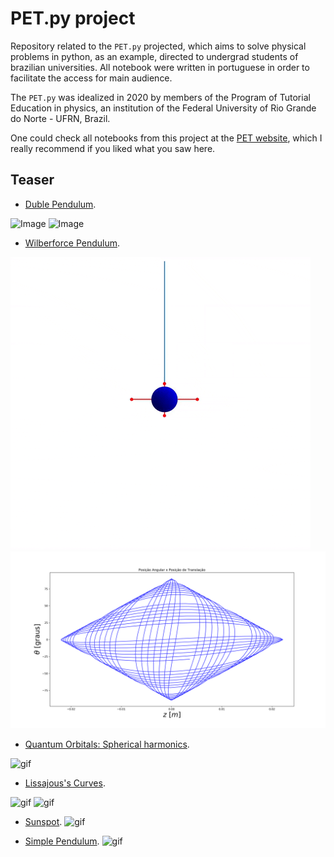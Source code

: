 # **PET.py** project

Repository related to the `PET.py` projected, which aims to solve physical problems in python, as an example, directed to undergrad students of brazilian universities. All notebook were written in portuguese in order to facilitate the access for main audience. 

The `PET.py` was idealized in 2020 by members of the Program of Tutorial Education in physics, an institution of the Federal University of Rio Grande do Norte - UFRN, Brazil. 

One could check all notebooks from this project at the [PET website](https://petfisica.home.blog/pet-py/), which I really recommend if you liked what you saw here.

## Teaser

- [Duble Pendulum](https://github.com/GabrielZuza/PET/blob/master/Duble_Pendulum.ipynb).

![Image](https://github.com/GabrielZuza/PET/blob/master/Plots/Duble/Plot5.gif)
![Image](https://github.com/GabrielZuza/PET/blob/master/Plots/Duble/Plot4.gif)

- [Wilberforce Pendulum](https://github.com/GabrielZuza/PET/blob/master/Wilberforce_Pendulum.ipynb).

![Image](https://github.com/GabrielZuza/PET/blob/master/Plots/Wilberforce_pendulum.gif)
![Image](https://github.com/GabrielZuza/PET/blob/master/Plots/Wilberforce2.png)


- [Quantum Orbitals: Spherical harmonics](https://github.com/GabrielZuza/PET/blob/master/Quantum_Orbitals_Spherical_harmonics.ipynb).

![gif](https://github.com/GabrielZuza/PET/blob/master/Plots/Orbitals.gif)

- [Lissajous's Curves](https://github.com/GabrielZuza/PET/blob/master/Curva_de_lissajous.ipynb).

![gif](https://github.com/GabrielZuza/PET/blob/master/Plots/Lissajous_GIF.gif)
![gif](https://github.com/GabrielZuza/PET/blob/master/Plots/Lissajous.png)


- [Sunspot](https://github.com/GabrielZuza/PET/blob/master/Sunspots.ipynb).
![gif](https://github.com/GabrielZuza/PET/blob/master/Plots/Sunspots.png)

- [Simple Pendulum](https://github.com/GabrielZuza/PET/blob/master/Pendulo_Simples.ipynb).
![gif](https://github.com/GabrielZuza/PET/blob/master/Plots/simple_pend.png)

